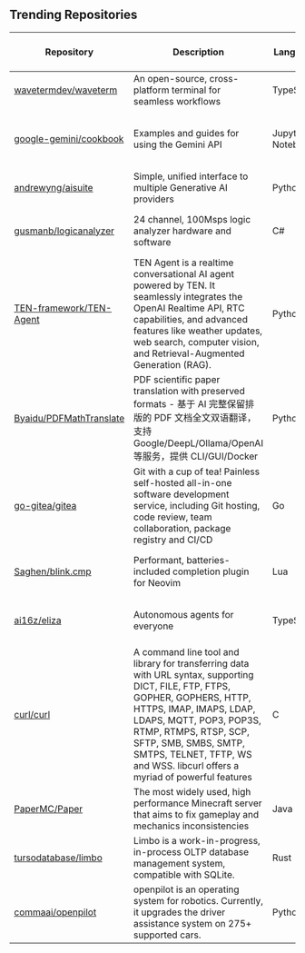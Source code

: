 ## Trending Repositories

| Repository | Description | Language | Stars | Forks | Built By | Current Period Stars |
|------------|-------------|----------|-------|-------|----------|---------------------|
| [wavetermdev/waveterm](https://github.com/wavetermdev/waveterm) | An open-source, cross-platform terminal for seamless workflows | TypeScript | 5907 | 161 | [esimkowitz](https://github.com/esimkowitz), [sawka](https://github.com/sawka), [oneirocosm](https://github.com/oneirocosm) | 176 |
| [google-gemini/cookbook](https://github.com/google-gemini/cookbook) | Examples and guides for using the Gemini API | Jupyter Notebook | 6112 | 900 | [MarkDaoust](https://github.com/MarkDaoust), [markmcd](https://github.com/markmcd), [random-forests](https://github.com/random-forests), [shilpakancharla](https://github.com/shilpakancharla), [Giom-V](https://github.com/Giom-V) | 255 |
| [andrewyng/aisuite](https://github.com/andrewyng/aisuite) | Simple, unified interface to multiple Generative AI providers | Python | 8211 | 722 | [ksolo](https://github.com/ksolo), [standsleeping](https://github.com/standsleeping), [rohitprasad15](https://github.com/rohitprasad15), [jeffxtang](https://github.com/jeffxtang), [andrewyng](https://github.com/andrewyng) | 162 |
| [gusmanb/logicanalyzer](https://github.com/gusmanb/logicanalyzer) | 24 channel, 100Msps logic analyzer hardware and software | C# | 2946 | 302 | [gusmanb](https://github.com/gusmanb), [JasonYANG170](https://github.com/JasonYANG170), [shawnferry](https://github.com/shawnferry), [dmhl](https://github.com/dmhl), [moreati](https://github.com/moreati) | 50 |
| [TEN-framework/TEN-Agent](https://github.com/TEN-framework/TEN-Agent) | TEN Agent is a realtime conversational AI agent powered by TEN. It seamlessly integrates the OpenAI Realtime API, RTC capabilities, and advanced features like weather updates, web search, computer vision, and Retrieval-Augmented Generation (RAG). | Python | 2543 | 257 | [plutoless](https://github.com/plutoless), [wangyoucao577](https://github.com/wangyoucao577), [cyfyifanchen](https://github.com/cyfyifanchen), [tomasliu-agora](https://github.com/tomasliu-agora), [sunshinexcode](https://github.com/sunshinexcode) | 97 |
| [Byaidu/PDFMathTranslate](https://github.com/Byaidu/PDFMathTranslate) | PDF scientific paper translation with preserved formats - 基于 AI 完整保留排版的 PDF 文档全文双语翻译，支持 Google/DeepL/Ollama/OpenAI 等服务，提供 CLI/GUI/Docker | Python | 6437 | 462 | [Byaidu](https://github.com/Byaidu), [reycn](https://github.com/reycn), [hellofinch](https://github.com/hellofinch), [Wybxc](https://github.com/Wybxc), [YadominJinta](https://github.com/YadominJinta) | 1160 |
| [go-gitea/gitea](https://github.com/go-gitea/gitea) | Git with a cup of tea! Painless self-hosted all-in-one software development service, including Git hosting, code review, team collaboration, package registry and CI/CD | Go | 45795 | 5549 | [unknwon](https://github.com/unknwon), [lunny](https://github.com/lunny), [GiteaBot](https://github.com/GiteaBot), [zeripath](https://github.com/zeripath), [silverwind](https://github.com/silverwind) | 45 |
| [Saghen/blink.cmp](https://github.com/Saghen/blink.cmp) | Performant, batteries-included completion plugin for Neovim | Lua | 1732 | 103 | [Saghen](https://github.com/Saghen), [redxtech](https://github.com/redxtech), [lopi-py](https://github.com/lopi-py), [scottmckendry](https://github.com/scottmckendry), [stefanboca](https://github.com/stefanboca) | 30 |
| [ai16z/eliza](https://github.com/ai16z/eliza) | Autonomous agents for everyone | TypeScript | 4476 | 1297 | [lalalune](https://github.com/lalalune), [ponderingdemocritus](https://github.com/ponderingdemocritus), [sirkitree](https://github.com/sirkitree), [MarcoMandar](https://github.com/MarcoMandar) | 140 |
| [curl/curl](https://github.com/curl/curl) | A command line tool and library for transferring data with URL syntax, supporting DICT, FILE, FTP, FTPS, GOPHER, GOPHERS, HTTP, HTTPS, IMAP, IMAPS, LDAP, LDAPS, MQTT, POP3, POP3S, RTMP, RTMPS, RTSP, SCP, SFTP, SMB, SMBS, SMTP, SMTPS, TELNET, TFTP, WS and WSS. libcurl offers a myriad of powerful features | C | 36265 | 6479 | [bagder](https://github.com/bagder), [yangtse](https://github.com/yangtse), [captain-caveman2k](https://github.com/captain-caveman2k), [dfandrich](https://github.com/dfandrich), [vszakats](https://github.com/vszakats) | 11 |
| [PaperMC/Paper](https://github.com/PaperMC/Paper) | The most widely used, high performance Minecraft server that aims to fix gameplay and mechanics inconsistencies | Java | 10162 | 2355 | [aikar](https://github.com/aikar), [Machine-Maker](https://github.com/Machine-Maker), [md-5](https://github.com/md-5), [zachbr](https://github.com/zachbr), [electronicboy](https://github.com/electronicboy) | 2 |
| [tursodatabase/limbo](https://github.com/tursodatabase/limbo) | Limbo is a work-in-progress, in-process OLTP database management system, compatible with SQLite. | Rust | 5135 | 174 | [penberg](https://github.com/penberg), [jussisaurio](https://github.com/jussisaurio), [pereman2](https://github.com/pereman2), [seonWKim](https://github.com/seonWKim), [benclmnt](https://github.com/benclmnt) | 386 |
| [commaai/openpilot](https://github.com/commaai/openpilot) | openpilot is an operating system for robotics. Currently, it upgrades the driver assistance system on 275+ supported cars. | Python | 50668 | 9188 | [adeebshihadeh](https://github.com/adeebshihadeh), [sshane](https://github.com/sshane), [deanlee](https://github.com/deanlee), [pd0wm](https://github.com/pd0wm), [jnewb1](https://github.com/jnewb1) | 175 |
